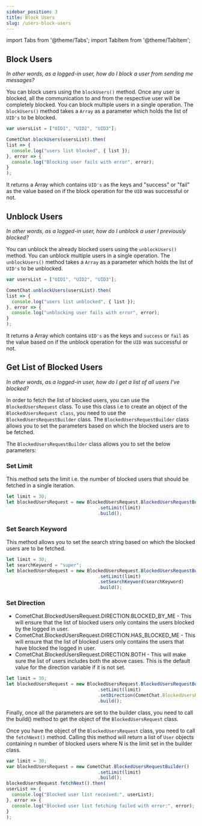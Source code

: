 ```yaml
---
sidebar_position: 3
title: Block Users
slug: /users-block-users
---
```


import Tabs from '@theme/Tabs';
import TabItem from '@theme/TabItem';

## Block Users

_In other words, as a logged-in user, how do I block a user from sending me messages?_

You can block users using the `blockUsers()` method.  Once any user is blocked, all the communication to and from the respective user will be completely blocked. You can block multiple users in a single operation. The `blockUsers()` method takes a `Array` as a parameter which holds the list of `UID's` to be blocked.

<Tabs>
<TabItem value="Block Users" label="Block Users">

  ```javascript
var usersList = ["UID1", "UID2", "UID3"];

CometChat.blockUsers(usersList).then(
  list => {
    console.log("users list blocked", { list });
  }, error => {
    console.log("Blocking user fails with error", error);
  }
);
  ```
</TabItem>

</Tabs>




It returns a Array which contains `UID's` as the keys and "success" or "fail" as the value based on if the block operation for the `UID` was successful or not.

## Unblock Users

_In other words, as a logged-in user, how do I unblock a user I previously blocked?_

You can unblock the already blocked users using the `unblockUsers()` method. You can unblock multiple users in a single operation. The `unblockUsers()` method takes a `Array` as a parameter which holds the list of `UID's` to be unblocked.

<Tabs>
<TabItem value="Unblock Users" label="Unblock Users">

  ```javascript
var usersList = ["UID1", "UID2", "UID3"];

CometChat.unblockUsers(usersList).then(
  list => {
    console.log("users list unblocked", { list });
  }, error => {
    console.log("unblocking user fails with error", error);
  }
);
  ```
</TabItem>

</Tabs>




It returns a Array which contains `UID's` as the keys and `success` or `fail` as the value based on if the unblock operation for the `UID` was successful or not.

## Get List of Blocked Users

_In other words, as a logged-in user, how do I get a list of all users I've blocked?_

In order to fetch the list of blocked users, you can use the `BlockedUsersRequest` class. To use this class i.e to create an object of the `BlockedUsersRequest class`, you need to use the `BlockedUsersRequestBuilder` class. The `BlockedUsersRequestBuilder` class allows you to set the parameters based on which the blocked users are to be fetched.

The `BlockedUsersRequestBuilder` class allows you to set the below parameters:

### Set Limit

This method sets the limit i.e. the number of blocked users that should be fetched in a single iteration.

<Tabs>
<TabItem value="Set Limit" label="Set Limit">

  ```javascript
let limit = 30;
let blockedUsersRequest = new BlockedUsersRequest.BlockedUsersRequestBuilder()
                    				.setLimit(limit)
                    				.build();
  ```
</TabItem>

</Tabs>


### Set Search Keyword

This method allows you to set the search string based on which the blocked users are to be fetched.

<Tabs>
<TabItem value="Set Search Keyword" label="Set Search Keyword">

  ```javascript
let limit = 30;
let searchKeyword = "super";
let blockedUsersRequest = new BlockedUsersRequest.BlockedUsersRequestBuilder()
                    				.setLimit(limit)
                    				.setSearchKeyword(searchKeyword)
                    				.build();
  ```
</TabItem>

</Tabs>


### Set Direction

- CometChat.BlockedUsersRequest.DIRECTION.BLOCKED_BY_ME - This will ensure that the list of blocked users only contains the users blocked by the logged in user.
- CometChat.BlockedUsersRequest.DIRECTION.HAS_BLOCKED_ME - This will ensure that the list of blocked users only contains the users that have blocked the logged in user.
- CometChat.BlockedUsersRequest.DIRECTION.BOTH - This will make sure the list of users includes both the above cases. This is the default value for the direction variable if it is not set.

<Tabs>
<TabItem value="Set Direction" label="Set Direction">

  ```javascript
let limit = 30;
let blockedUsersRequest = new BlockedUsersRequest.BlockedUsersRequestBuilder()
                    				.setLimit(limit)
                    				.setDirection(CometChat.BlockedUsersRequest.DIRECTION.BLOCKED_BY_ME)
                    				.build();
  ```
</TabItem>

</Tabs>



Finally, once all the parameters are set to the builder class, you need to call the build() method to get the object of the `BlockedUsersRequest` class.

Once you have the object of the `BlockedUsersRequest` class, you need to call the `fetchNext()` method. Calling this method will return a list of `User` objects containing n number of blocked users where N is the limit set in the builder class.

<Tabs>
<TabItem value="Blocked Users Request" label="Blocked Users Request">

  ```javascript
var limit = 30;
var blockedUsersRequest = new CometChat.BlockedUsersRequestBuilder()
                    				.setLimit(limit)
                    				.build();
blockedUsersRequest.fetchNext().then(
  userList => {
    console.log("Blocked user list received:", userList);
  }, error => {
    console.log("Blocked user list fetching failed with error:", error);
  }
);
  ```
</TabItem>

</Tabs>


